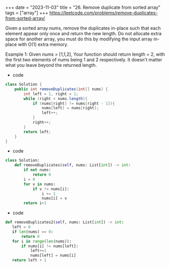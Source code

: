 +++
date = "2023-11-03"
title = "26. Remove duplicate from sorted array"
tags = ["array"]
+++
https://leetcode.com/problems/remove-duplicates-from-sorted-array/

Given a sorted array nums, remove the duplicates in-place such that each element appear only once and return the new length.
Do not allocate extra space for another array, you must do this by modifying the input array in-place with O(1) extra memory.

Example 1:
Given nums = [1,1,2],
Your function should return length = 2, with the first two elements of nums being 1 and 2 respectively.
It doesn't matter what you leave beyond the returned length.

- code
```java
class Solution {
    public int removeDuplicates(int[] nums) {
        int left = 1, right = 1;
        while (right < nums.length){
            if (nums[right] != nums[right - 1]){
                nums[left] = nums[right];
                left++;
            }
            right++;
        }
        return left;
    }
}
```
- code
```py
class Solution:
    def removeDuplicates(self, nums: List[int]) -> int:
        if not nums:
            return 0
        i = 0
        for v in nums:
            if v != nums[i]:
                i += 1
                nums[i] = v
        return i+1
```
- code
 ```py
def removeDuplicates2(self, nums: List[int]) -> int:
 	left = 0
 	if len(nums) == 0:
 		return 0
 	for i in range(len(nums)):
 		if nums[i] != nums[left]:
 			left+=1
 			nums[left] = nums[i]
 	return left + 1
```
